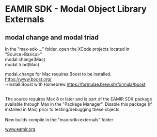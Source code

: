 # EAMIR SDK - Modal Object Library Externals
## modal change and modal triad
In the "max-sdk-..." folder, open the XCode projects located in "Source>Basics>"<br>
modal change(Mac)<br>
modal triad(Mac)<br>

modal_change for Mac requires Boost to be installed. https://www.boost.org/<br>
➝install Boost with Homebrew https://formulae.brew.sh/formula/boost<br><br>

The source requires Max 8 or later and is part of the EAMIR SDK package available through Max in the "Package Manager". Disable this package (if installed in Max) prior to testing/debugging these objects. <br>
<br>
New builds compile in the "max-sdk>externals" folder<br>

www.eamir.org 

